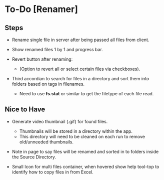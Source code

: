 # To-Do [Renamer]

## Steps

- Rename single file in server after being passed all files from client.

- Show renamed files 1 by 1 and progress bar.

- Revert button after renaming:

  - (Option to revert all or select certain files via checkboxes).

- Third accordian to search for files in a directory and sort them into folders based on tags in filenames.
  - Need to use **fs.stat** or similar to get the filetype of each file read.

## Nice to Have

- Generate video thumbnail (.gif) for found files.

  - Thumbnails will be stored in a directory within the app.
  - This directory will need to be cleaned on each run to remove old/unneeded thumbnails.

- Note in page to say files will be renamed and sorted in to folders inside the Source Directory.

- Small Icon for multi files container, when hovered show help tool-top to identify how to copy files in from Excel.
